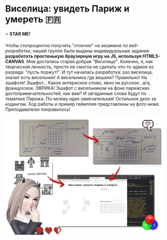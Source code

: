 # Виселица: увидеть Париж и умереть :fr:

:star: **STAR ME!**

Чтобы стопроцентно получить "отлично" на экзамене *по веб-разработке*, нашей группе были выданы индивидуальные задания: **разработать простенькую браузерную игру на JS, используя HTML5-CANVAS**. Мне досталась старая добрая *"Виселица"*. Конечно, я, как *творческая личность*, просто не смогла не сделать что-то эдакое из разряда: "пусть поржут!". И тут началась разработка: раз виселица, значит есть висельник! А висельника где вешали? Правильно! На эшафоте! Эшафот... Какое интересное слово, явно не русское...ага, французское. ЭВРИКА! Эшафот с висельником на фоне парижских достопримечательностей, как вам? И загаданные слова будут по тематике Парижа. По-моему идея замечательная! Остальное дело за кодингом. Ход работы и пример геймплея представлены на фото ниже. Преподавателю понравилось!

![Image](https://github.com/BeautifulDirt/hangman_game/blob/main/image.jpg)
